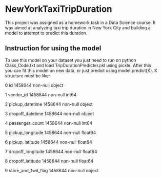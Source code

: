 # NewYorkTaxiTripDuration
This project was assigned as a homework task in a Data Science course. It was aimed at analyzing taxi trip duration in New York City and building a model to attempt to predict this duration.

## Instruction for using the model
To use this model on your dataset you just need to run on python Class_Code.txt and load TripDurationPredicter.pkl using pickle. After this you can fit this model on new data, or just predict using model.predict(X).
X structure must be like:

 0   id                  1458644 non-null  object 
 
 1   vendor_id           1458644 non-null  int64  
 
 2   pickup_datetime     1458644 non-null  object 
 
 3   dropoff_datetime    1458644 non-null  object 
 
 4   passenger_count     1458644 non-null  int64  
 
 5   pickup_longitude    1458644 non-null  float64
 
 6   pickup_latitude     1458644 non-null  float64
 
 7   dropoff_longitude   1458644 non-null  float64
 
 8   dropoff_latitude    1458644 non-null  float64
 
 9   store_and_fwd_flag  1458644 non-null  object 
